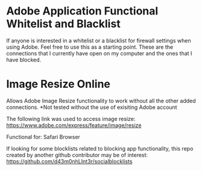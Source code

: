 # Adobe Application Functional Whitelist and Blacklist

If anyone is interested in a whitelist or a blacklist for firewall settings when using Adobe.
Feel free to use this as a starting point. These are the connections that I currently have open on my computer and the ones that I have blocked.

# Image Resize Online

Allows Adobe Image Resize functionality to work without all the other added connections. *Not tested without the use of exisiting Adobe account 

The following link was used to access image resize: https://www.adobe.com/express/feature/image/resize

Functional for: Safari Browser


If looking for some blocklists related to blocking app functionality, this repo created by another github contributor may be of interest:
https://github.com/d43m0nhLInt3r/socialblocklists
